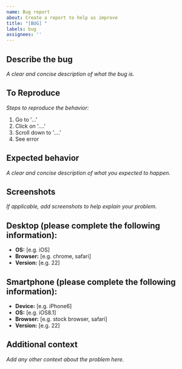 ```yaml
---
name: Bug report
about: Create a report to help us improve
title: "[BUG] "
labels: bug
assignees: ''
---
```


## **Describe the bug**
_A clear and concise description of what the bug is._

## **To Reproduce**
_Steps to reproduce the behavior:_
1. Go to '...'
2. Click on '....'
3. Scroll down to '....'
4. See error

## **Expected behavior**
_A clear and concise description of what you expected to happen._

## **Screenshots**
_If applicable, add screenshots to help explain your problem._

## **Desktop (please complete the following information):**
 - **OS:** [e.g. iOS]
 - **Browser:** [e.g. chrome, safari]
 - **Version:** [e.g. 22]

## **Smartphone (please complete the following information):**
 - **Device:** [e.g. iPhone6]
 - **OS:** [e.g. iOS8.1]
 - **Browser:** [e.g. stock browser, safari]
 - **Version:** [e.g. 22]

## **Additional context**
_Add any other context about the problem here._
